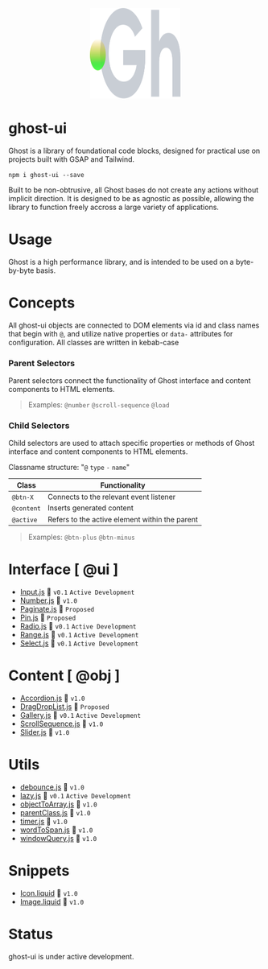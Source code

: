 <p align="center">
  <img width="180" height="180" src="https://github.com/terrainagency/ghost/blob/main/assets/logo.svg" alt="Ghost: Agnostic GSAP and Tailwind Framework">
</p>

# ghost-ui
Ghost is a library of foundational code blocks, designed for practical use on projects built with GSAP and Tailwind.

```
npm i ghost-ui --save
```

Built to be non-obtrusive, all Ghost bases do not create any actions without implicit direction. It is designed to be as agnostic as possible, allowing the library to function freely accross a large variety of applications.

# Usage
Ghost is a high performance library, and is intended to be used on a byte-by-byte basis. 

# Concepts 
All ghost-ui objects are connected to DOM elements via id and class names that begin with `@`, and utilize native properties or `data-` attributes for configuration. All classes are written in kebab-case

### Parent Selectors
Parent selectors connect the functionality of Ghost interface and content components to HTML elements.

> Examples: `@number` `@scroll-sequence` `@load`

### Child Selectors
Child selectors are used to attach specific properties or methods of Ghost interface and content components to HTML elements.

Classname structure: "`@` `type` `-` `name`"

Class | Functionality
------------ | -------------
`@btn-X` | Connects to the relevant event listener
`@content` | Inserts generated content
`@active` | Refers to the active element within the parent

> Examples: `@btn-plus` `@btn-minus`

# Interface [ @ui ]
* [Input.js](https://github.com/terrainagency/ghost/tree/main/interface/Input) :small_orange_diamond: `v0.1` `Active Development`
* [Number.js](https://github.com/terrainagency/ghost/tree/main/interface/Number) :small_blue_diamond: `v1.0` 
* [Paginate.js](https://github.com/terrainagency/ghost/tree/main/interface/Paginate) :small_red_triangle: `Proposed`
* [Pin.js](https://github.com/terrainagency/ghost/tree/main/interface/Pin) :small_red_triangle: `Proposed`
* [Radio.js](https://github.com/terrainagency/ghost/tree/main/interface/Radio) :small_orange_diamond: `v0.1` `Active Development`
* [Range.js](https://github.com/terrainagency/ghost/tree/main/interface/Range) :small_orange_diamond: `v0.1` `Active Development`
* [Select.js](https://github.com/terrainagency/ghost/tree/main/interface/Select) :small_orange_diamond: `v0.1` `Active Development`

# Content [ @obj ]
* [Accordion.js](https://github.com/terrainagency/ghost/tree/main/content/Accordion) :small_blue_diamond: `v1.0`
* [DragDropList.js](https://github.com/terrainagency/ghost/tree/main/content/DragDropList) :small_red_triangle: `Proposed`
* [Gallery.js](https://github.com/terrainagency/ghost/tree/main/content/Gallery) :small_orange_diamond: `v0.1` `Active Development`
* [ScrollSequence.js](https://github.com/terrainagency/ghost/tree/main/content/ScrollSequence) :small_blue_diamond: `v1.0` 
* [Slider.js](https://github.com/terrainagency/ghost/tree/main/content/Slider) :small_blue_diamond: `v1.0` 

# Utils
* [debounce.js](https://github.com/terrainagency/ghost/blob/main/utils/debounce.js) :small_blue_diamond: `v1.0` 
* [lazy.js](https://github.com/terrainagency/ghost/blob/main/utils/lazy.js) :small_orange_diamond: `v0.1` `Active Development`
* [objectToArray.js](https://github.com/terrainagency/ghost/blob/main/utils/objecToArray.js) :small_blue_diamond: `v1.0` 
* [parentClass.js](https://github.com/terrainagency/ghost/tree/main/utils/WindowQuery.js) :small_blue_diamond: `v1.0` 
* [timer.js](https://github.com/terrainagency/ghost/tree/main/utils/Timer.js) :small_blue_diamond: `v1.0` 
* [wordToSpan.js](https://github.com/terrainagency/ghost/blob/main/utils/wordToSpan.js) :small_blue_diamond: `v1.0` 
* [windowQuery.js](https://github.com/terrainagency/ghost/tree/main/utils/WindowQuery.js) :small_blue_diamond: `v1.0` 

# Snippets
* [Icon.liquid](https://github.com/terrainagency/ghost/tree/main/snippets/Icon) :small_blue_diamond: `v1.0` 
* [Image.liquid](https://github.com/terrainagency/ghost/tree/main/snippets/Image) :small_blue_diamond: `v1.0` 

# Status
ghost-ui is under active development. 
